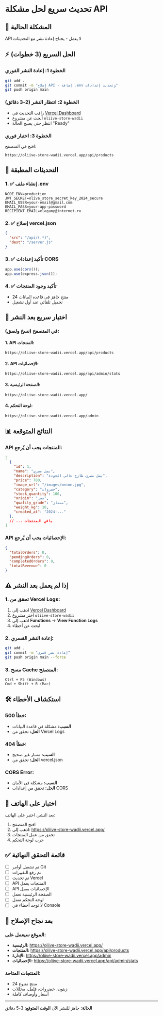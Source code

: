 # تحديث سريع لحل مشكلة API

## 🚨 المشكلة الحالية
API لا يعمل - يحتاج إعادة نشر مع التحديثات

## ⚡ الحل السريع (3 خطوات)

### الخطوة 1: إعادة النشر الفوري
```bash
git add .
git commit -m "إصلاح API - إضافة .env وتحديث إعدادات"
git push origin main
```

### الخطوة 2: انتظار النشر (2-3 دقائق)
- راقب التحديث في [Vercel Dashboard](https://vercel.com/dashboard)
- ابحث عن مشروع `oliive-store-wadii`
- انتظر حتى يصبح الحالة "Ready"

### الخطوة 3: اختبار فوري
افتح في المتصفح:
```
https://oliive-store-wadii.vercel.app/api/products
```

## 🔧 التحديثات المطبقة

### 1. ✅ إنشاء ملف .env
```env
NODE_ENV=production
JWT_SECRET=olive_store_secret_key_2024_secure
EMAIL_USER=your-email@gmail.com
EMAIL_PASS=your-app-password
RECIPIENT_EMAIL=elagamy@internet.ru
```

### 2. ✅ إصلاح vercel.json
```json
{
  "src": "/api/(.*)",
  "dest": "/server.js"
}
```

### 3. ✅ تأكيد إعدادات CORS
```javascript
app.use(cors());
app.use(express.json());
```

### 4. ✅ تأكيد وجود المنتجات
- 24 منتج جاهز في قاعدة البيانات
- تحميل تلقائي عند أول تشغيل

## 🎯 اختبار سريع بعد النشر

### في المتصفح (نسخ ولصق):

#### 1. API المنتجات:
```
https://oliive-store-wadii.vercel.app/api/products
```

#### 2. API الإحصائيات:
```
https://oliive-store-wadii.vercel.app/api/admin/stats
```

#### 3. الصفحة الرئيسية:
```
https://oliive-store-wadii.vercel.app/
```

#### 4. لوحة التحكم:
```
https://oliive-store-wadii.vercel.app/admin
```

## 📊 النتائج المتوقعة

### API المنتجات يجب أن يُرجع:
```json
[
  {
    "id": 1,
    "name": "بصل مصري",
    "description": "بصل مصري طازج عالي الجودة",
    "price": 700,
    "image_url": "/images/onion.jpg",
    "category": "خضروات",
    "stock_quantity": 100,
    "origin": "مصر",
    "quality_grade": "ممتاز",
    "weight_kg": 10,
    "created_at": "2024-..."
  },
  // ... باقي المنتجات
]
```

### API الإحصائيات يجب أن يُرجع:
```json
{
  "totalOrders": 0,
  "pendingOrders": 0,
  "completedOrders": 0,
  "totalRevenue": 0
}
```

## ⚠️ إذا لم يعمل بعد النشر

### 1. تحقق من Vercel Logs:
1. اذهب إلى [Vercel Dashboard](https://vercel.com/dashboard)
2. اختر مشروع `oliive-store-wadii`
3. اذهب إلى **Functions** → **View Function Logs**
4. ابحث عن أخطاء

### 2. إعادة النشر القسري:
```bash
git add .
git commit -m "إعادة نشر قسري"
git push origin main --force
```

### 3. مسح Cache المتصفح:
```
Ctrl + F5 (Windows)
Cmd + Shift + R (Mac)
```

## 🛠️ استكشاف الأخطاء

### خطأ 500:
- **السبب:** مشكلة في قاعدة البيانات
- **الحل:** تحقق من Vercel Logs

### خطأ 404:
- **السبب:** مسار غير صحيح
- **الحل:** تحقق من vercel.json

### CORS Error:
- **السبب:** مشكلة في الأمان
- **الحل:** تحقق من إعدادات CORS

## 📱 اختبار على الهاتف

بعد النشر، اختبر على الهاتف:
1. افتح المتصفح
2. اذهب إلى: https://oliive-store-wadii.vercel.app/
3. تحقق من عمل المنتجات
4. جرب لوحة التحكم

## ✅ قائمة التحقق النهائية

- [ ] تم تشغيل أوامر Git
- [ ] تم رفع التغييرات
- [ ] تم تحديث Vercel
- [ ] API المنتجات يعمل
- [ ] API الإحصائيات يعمل
- [ ] الصفحة الرئيسية تعمل
- [ ] لوحة التحكم تعمل
- [ ] لا توجد أخطاء في Console

## 🎉 بعد نجاح الإصلاح

### الموقع سيعمل على:
- **الرئيسية:** https://oliive-store-wadii.vercel.app/
- **المنتجات:** https://oliive-store-wadii.vercel.app/api/products
- **الإدارة:** https://oliive-store-wadii.vercel.app/admin
- **الإحصائيات:** https://oliive-store-wadii.vercel.app/api/admin/stats

### المنتجات المتاحة:
- 24 منتج متنوع
- زيتون، خضروات، فلفل، مخللات
- أسعار وأوصاف كاملة

---
**الحالة:** جاهز للنشر الآن
**الوقت المتوقع:** 3-5 دقائق